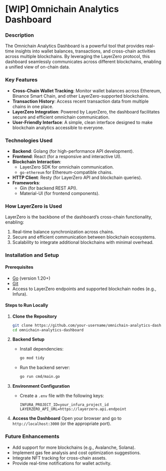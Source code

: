 # **[WIP] Omnichain Analytics Dashboard**

### **Description**
The Omnichain Analytics Dashboard is a powerful tool that provides real-time insights into wallet balances, transactions, and cross-chain activities across multiple blockchains. By leveraging the LayerZero protocol, this dashboard seamlessly communicates across different blockchains, enabling a unified view of on-chain data.

### **Key Features**
- **Cross-Chain Wallet Tracking**: Monitor wallet balances across Ethereum, Binance Smart Chain, and other LayerZero-supported blockchains.
- **Transaction History**: Access recent transaction data from multiple chains in one place.
- **LayerZero Integration**: Powered by LayerZero, the dashboard facilitates secure and efficient omnichain communication.
- **User-Friendly Interface**: A simple, clean interface designed to make blockchain analytics accessible to everyone.

### **Technologies Used**
- **Backend**: Golang (for high-performance API development).
- **Frontend**: React (for a responsive and interactive UI).
- **Blockchain Interaction**: 
  - LayerZero SDK for omnichain communication.
  - `go-ethereum` for Ethereum-compatible chains.
- **HTTP Client**: Resty (for LayerZero API and blockchain queries).
- **Frameworks**:
  - Gin (for backend REST API).
  - Material-UI (for frontend components).

### **How LayerZero is Used**
LayerZero is the backbone of the dashboard’s cross-chain functionality, enabling:
1. Real-time balance synchronization across chains.
2. Secure and efficient communication between blockchain ecosystems.
3. Scalability to integrate additional blockchains with minimal overhead.

### **Installation and Setup**

#### **Prerequisites**
- [Go](https://golang.org/) (version 1.20+)
- [Git](https://git-scm.com/)
- Access to LayerZero endpoints and supported blockchain nodes (e.g., Infura).

#### **Steps to Run Locally**
1. **Clone the Repository**
   ```bash
   git clone https://github.com/your-username/omnichain-analytics-dashboard.git
   cd omnichain-analytics-dashboard
   ```

2. **Backend Setup**
   - Install dependencies:
     ```bash
     go mod tidy
     ```
   - Run the backend server:
     ```bash
     go run cmd/main.go
     ```
     
3. **Environment Configuration**
   - Create a `.env` file with the following keys:
     ```env
     INFURA_PROJECT_ID=your_infura_project_id
     LAYERZERO_API_URL=https://layerzero.api.endpoint
     ```

4. **Access the Dashboard**
   Open your browser and go to `http://localhost:3000` (or the appropriate port).

### **Future Enhancements**
- Add support for more blockchains (e.g., Avalanche, Solana).
- Implement gas fee analysis and cost optimization suggestions.
- Integrate NFT tracking for cross-chain assets.
- Provide real-time notifications for wallet activity.
